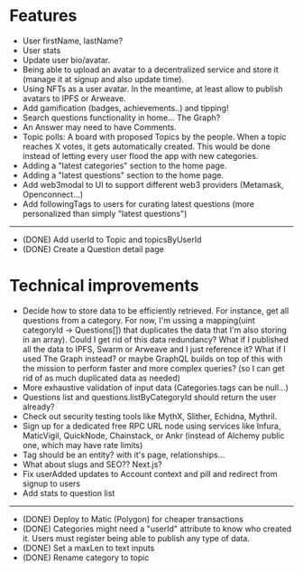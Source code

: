 # Features

- User firstName, lastName?
- User stats
- Update user bio/avatar.
- Being able to upload an avatar to a decentralized service and store it (manage it at signup and also update time).
- Using NFTs as a user avatar. In the meantime, at least allow to publish avatars to IPFS or Arweave.
- Add gamification (badges, achievements..) and tipping!
- Search questions functionality in home... The Graph?
- An Answer may need to have Comments.
- Topic polls: A board with proposed Topics by the people. When a topic reaches X votes, it gets automatically created. This would be done instead of letting every user flood the app with new categories.
- Adding a "latest categories" section to the home page.
- Adding a "latest questions" section to the home page.
- Add web3modal to UI to support different web3 providers (Metamask, Openconnect...)
- Add followingTags to users for curating latest questions (more personalized than simply "latest questions")
---
- (DONE) Add userId to Topic and topicsByUserId
- (DONE) Create a Question detail page

# Technical improvements

- Decide how to store data to be efficiently retrieved. For instance, get all questions from a category. For now, I'm ussing a mapping(uint categoryId -> Questions[]) that duplicates the data that I'm also storing in an array). Could I get rid of this data redundancy? What if I published all the data to IPFS, Swarm or Arweave and I just reference it? What if I used The Graph instead? or maybe GraphQL builds on top of this with the mission to perform faster and more complex queries? (so I can get rid of as much duplicated data as needed)
- More exhaustive validation of input data (Categories.tags can be null...)
- Questions list and questions.listByCategoryId should return the user already?
- Check out security testing tools like MythX, Slither, Echidna, Mythril.
- Sign up for a dedicated free RPC URL node using services like Infura, MaticVigil, QuickNode, Chainstack, or Ankr (instead of Alchemy public one, which may have rate limits)
- Tag should be an entity? with it's page, relationships...
- What about slugs and SEO?? Next.js?
- Fix userAdded updates to Account context and pill and redirect from signup to users
- Add stats to question list
---
- (DONE) Deploy to Matic (Polygon) for cheaper transactions
- (DONE) Categories might need a "userId" attribute to know who created it. Users must register being able to publish any type of data.
- (DONE) Set a maxLen to text inputs
- (DONE) Rename category to topic